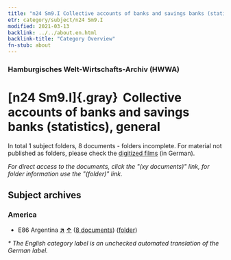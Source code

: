 ```yaml
---
title: "n24 Sm9.I Collective accounts of banks and savings banks (statistics), general"
etr: category/subject/n24 Sm9.I
modified: 2021-03-13
backlink: ../../about.en.html
backlink-title: "Category Overview"
fn-stub: about
---
```


### Hamburgisches Welt-Wirtschafts-Archiv (HWWA)
# [n24 Sm9.I]{.gray}&#8201; Collective accounts of banks and savings banks (statistics), general&#160; 





In total 1 subject folders, 8 documents - folders incomplete.
For material not published as folders, please check the [digitized films](/film/h1_sh) (in German).

_For direct access to the documents, click the "(xy documents)" link, for folder information use the "(folder)" link._

## Subject archives



### America

- E86 Argentina [**&nearr;**](../../../geo/i/141692/about.en.html "Argentina (all folders)") [**&uarr;**](../../../geo/about.en.html#E86 "Country category system") (<a href="https://pm20.zbw.eu/dfgview/sh/141692,145368" title="about: Argentina : Collective accounts of banks and savings banks (statistics), general" target="_blank">8 documents</a>) ([folder](http://purl.org/pressemappe20/folder/sh/141692,145368))


_* The English category label is an unchecked automated translation of the German label._

